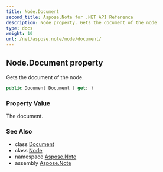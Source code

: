 ```yaml
---
title: Node.Document
second_title: Aspose.Note for .NET API Reference
description: Node property. Gets the document of the node
type: docs
weight: 10
url: /net/aspose.note/node/document/
---
```

## Node.Document property

Gets the document of the node.

```csharp
public Document Document { get; }
```

### Property Value

The document.

### See Also

* class [Document](../../document/)
* class [Node](../)
* namespace [Aspose.Note](../../node/)
* assembly [Aspose.Note](../../../)


